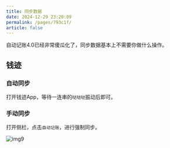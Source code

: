 ```yaml
---
title: 同步数据
date: 2024-12-29 23:20:09
permalink: /pages/793c1f/
article: false
---
```


自动记账4.0已经非常傻瓜化了，同步数据基本上不需要你做什么操作。

## 钱迹

### 自动同步

打开钱迹App，等待一连串的`哒哒哒`振动后即可。

### 手动同步

打开侧栏，点击`自动记账`，进行强制同步。

![img9](/images/img9.jpg)
